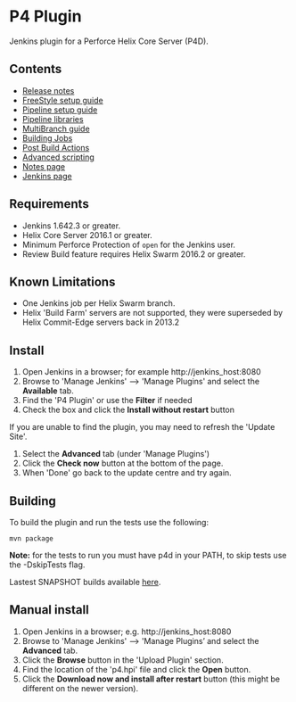 ﻿# P4 Plugin
Jenkins plugin for a Perforce Helix Core Server (P4D).

## Contents

* [Release notes](https://github.com/jenkinsci/p4-plugin/blob/master/RELEASE.md)
* [FreeStyle setup guide](docs/SETUP.md)
* [Pipeline setup guide](docs/WORKFLOW.md)
* [Pipeline libraries](docs/LIBRARY.md)
* [MultiBranch guide](docs/MULTI.md)
* [Building Jobs](docs/BUILDINGJOBS.md) 
* [Post Build Actions](docs/POSTBUILD.md) 
* [Advanced scripting](docs/P4GROOVY.md)
* [Notes page](docs/NOTES.md)
* [Jenkins page](https://plugins.jenkins.io/p4)

## Requirements

* Jenkins 1.642.3 or greater.
* Helix Core Server 2016.1 or greater.
* Minimum Perforce Protection of `open` for the Jenkins user.
* Review Build feature requires Helix Swarm 2016.2 or greater.

## Known Limitations
- One Jenkins job per Helix Swarm branch. 
- Helix 'Build Farm' servers are not supported, they were superseded by Helix Commit-Edge servers back in 2013.2

## Install

1. Open Jenkins in a browser; for example http://jenkins_host:8080
2. Browse to 'Manage Jenkins' --> 'Manage Plugins' and select the **Available** tab.
3. Find the 'P4 Plugin' or use the **Filter** if needed
4. Check the box and click the **Install without restart** button

If you are unable to find the plugin, you may need to refresh the 'Update Site'.

1. Select the **Advanced** tab (under 'Manage Plugins')
2. Click the **Check now** button at the bottom of the page.
3. When 'Done' go back to the update centre and try again.

## Building

To build the plugin and run the tests use the following:

	mvn package
  
**Note:** for the tests to run you must have p4d in your PATH, to skip tests use the -DskipTests flag.

Lastest SNAPSHOT builds available [here](https://ci.jenkins.io/blue/organizations/jenkins/Plugins%2Fp4-plugin/branches).

## Manual install

1. Open Jenkins in a browser; e.g. http://jenkins_host:8080
2. Browse to 'Manage Jenkins' --> 'Manage Plugins’ and select the **Advanced** tab.
3. Click the **Browse** button in the 'Upload Plugin' section. 
4. Find the location of the 'p4.hpi' file and click the **Open** button. 
5. Click the **Download now and install after restart** button (this might be different on the newer version). 

